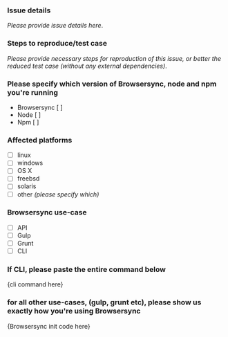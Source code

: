 ### Issue details

_Please provide issue details here_.

### Steps to reproduce/test case

_Please provide necessary steps for reproduction of this issue, or better the
reduced test case (without any external dependencies)_.

### Please specify which version of Browsersync, node and npm you're running

- Browsersync [    ]
- Node        [    ]
- Npm         [    ]

### Affected platforms

- [ ] linux
- [ ] windows
- [ ] OS X
- [ ] freebsd
- [ ] solaris
- [ ] other _(please specify which)_

### Browsersync use-case

- [ ] API
- [ ] Gulp
- [ ] Grunt
- [ ] CLI

### If CLI, please paste the entire command below

{cli command here}

### for all other use-cases, (gulp, grunt etc), please show us exactly how you're using Browsersync

{Browsersync init code here}
